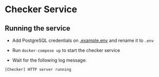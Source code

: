 # Checker Service

## Running the service

- Add PostgreSQL credentials on [.example.env](./.example.env) and rename it to `.env`

- Run `docker-compose up` to start the checker service

- Wait for the following log message:
 
```bash
[Checker] HTTP server running
```
